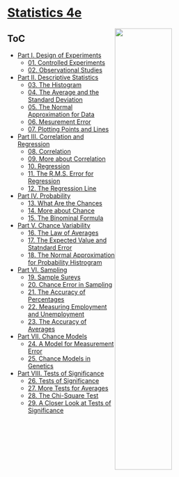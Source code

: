 <!--
Filename: 	index.md
Project: 	/Users/shume/Developer/stat/Statistics4e
Author: 	shumez <https://github.com/shumez>
Created: 	2019-05-16 15:15:7
Modified: 	2019-05-18 20:49:36
-----
Copyright (c) 2019 shumez
-->

# [Statistics 4e]

[![][cover]][cover]


## ToC

* [Part I. Design of Experiments][P1]
    * [01. Controlled Experiments][01]
    * [02. Observational Studies][02]
* [Part II. Descriptive Statistics][P2]
    * [03. The Histogram][03]
    * [04. The Average and the Standard Deviation][04]
    * [05. The Normal Approximation for Data][05]
    * [06. Mesurement Error][06]
    * [07. Plotting Points and Lines][07]
* [Part III. Correlation and Regression][P3]
    * [08. Correlation][08]
    * [09. More about Correlation][09]
    * [10. Regression][10]
    * [11. The R.M.S. Error for Regression][11]
    * [12. The Regression Line][12]
* [Part IV. Probability][P4]
    * [13. What Are the Chances][13]
    * [14. More about Chance][14]
    * [15. The Binominal Formula][15]
* [Part V. Chance Variability][P5]
    * [16. The Law of Averages][16]
    * [17. The Expected Value and Statndard Error][17]
    * [18. The Normal Approximation for Probability Histrogram][18]
* [Part VI. Sampling][P6]
    * [19. Sample Sureys][19]
    * [20. Chance Error in Sampling][20]
    * [21. The Accuracy of Percentages][21]
    * [22. Measuring Employment and Unemployment][22]
    * [23. The Accuracy of Averages][23]
* [Part VII. Chance Models][P7]
    * [24. A Model for Measurement Error][24]
    * [25. Chance Models in Genetics][25]
* [Part VIII. Tests of Significance][P8]
    * [26. Tests of Significance][26]
    * [27. More Tests for Averages][27]
    * [28. The Chi-Square Test][28]
    * [29. A Closer Look at Tests of Significance][29]




## 




##

[P1]: 01/
[01]: 01/
[02]: 02/

[P2]: 03/
[03]: 03/
[04]: 04/
[05]: 05/
[06]: 06/
[07]: 07/

[P3]: 08/
[08]: 08/
[09]: 09/
[10]: 10/
[11]: 11/
[12]: 12/

[P4]: 13/
[13]: 13/
[14]: 14/
[15]: 15/

[P5]: 16/
[16]: 16/
[17]: 17/
[18]: 18/

[P6]: 19/
[19]: 19/
[20]: 20/
[21]: 21/
[22]: 22/
[23]: 23/

[P7]: 24/
[24]: 24/
[25]: 25/

[P8]: 26/
[26]: 26/
[27]: 27/
[28]: 28/
[29]: 29/

<!-- ref -->
[Statistics 4e]: https://www.scribd.com/doc/276150673/Statistics-2C-4th-Edition-by-David-Freedman-2C-Robert-Pisani


<!-- fig -->
[cover]: https://images-na.ssl-images-amazon.com/images/I/413Yw9gB-sL.jpg

<style type="text/css">
	img{width: 51%; float: right;}
</style>